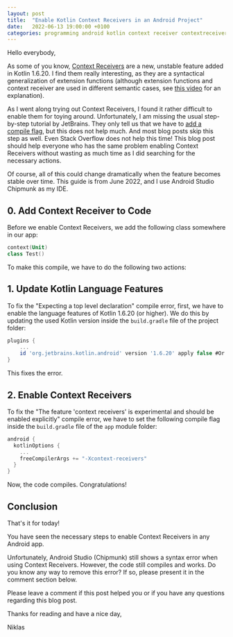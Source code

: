 ```yaml
---
layout: post
title:  "Enable Kotlin Context Receivers in an Android Project"
date:   2022-06-13 19:00:00 +0100
categories: programming android kotlin context receiver contextreceiver kotlin17 kotlin1620
---
```

Hello everybody,

As some of you know, [Context Receivers][CR] are a new, unstable feature added in Kotlin 1.6.20. I find them really interesting, as they are a syntactical generalization of extension functions (although extension functions and context receiver are used in different semantic cases, see [this video][CRVid] for an explanation). 

As I went along trying out Context Receivers, I found it rather difficult to enable them for toying around.
Unfortunately, I am missing the usual step-by-step tutorial by JetBrains. They only tell us that we have to [add a compile flag][CF], but this does not help much. And most blog posts skip this step as well. Even Stack Overflow does not help this time! This blog post should help everyone who has the same problem enabling Context Receivers without wasting as much time as I did searching for the necessary actions.

Of course, all of this could change dramatically when the feature becomes stable over time. This guide is from June 2022, and I use Android Studio Chipmunk as my IDE.

## 0. Add Context Receiver to Code

Before we enable Context Receivers, we add the following class somewhere in our app:

```kotlin
context(Unit)
class Test()
```

To make this compile, we have to do the following two actions:

## 1. Update Kotlin Language Features

To fix the "Expecting a top level declaration" compile error, first, we have to enable the language features of Kotlin 1.6.20 (or higher). We do this by updating the used Kotlin version inside the `build.gradle` file of the project folder:

```groovy
plugins {
    ...
    id 'org.jetbrains.kotlin.android' version '1.6.20' apply false #Or anything higher than 1.7.0
}
```

This fixes the error.

## 2. Enable Context Receivers

To fix the "The feature 'context receivers' is experimental and should be enabled explicitly" compile error, we have to set the following compile flag inside the `build.gradle` file of the `app` module folder:


```groovy
android {
  kotlinOptions {
    ...
    freeCompilerArgs += "-Xcontext-receivers"
  }
}
```

Now, the code compiles. Congratulations!

## Conclusion

That's it for today!

You have seen the necessary steps to enable Context Receivers in any Android app. 

Unfortunately, Android Studio (Chipmunk) still shows a syntax error when using Context Receivers. However, the code still compiles and works. Do you know any way to remove this error? If so, please present it in the comment section below.

Please leave a comment if this post helped you or if you have any questions regarding this blog post.


Thanks for reading and have a nice day,

Niklas


[CR]: https://blog.jetbrains.com/kotlin/2022/02/kotlin-1-6-20-m1-released/
[CRVid]: https://www.youtube.com/watch?v=GISPalIVdQY
[CF]: https://github.com/Kotlin/KEEP/blob/master/proposals/context-receivers.md#prototype

